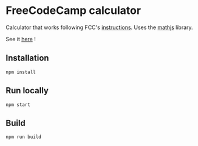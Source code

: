 # FreeCodeCamp calculator

Calculator that works following FCC's [instructions](https://www.freecodecamp.org/learn/front-end-libraries/front-end-libraries-projects/build-a-javascript-calculator).
Uses the [mathjs](https://mathjs.org/) library.

See it [here](https://hugogeorget.github.io/fcc-calculator/) !

## Installation

`npm install`

## Run locally

`npm start`

## Build

`npm run build`
